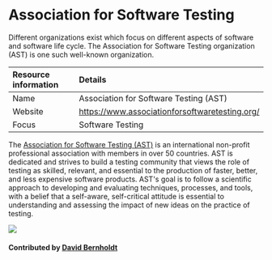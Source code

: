 # Association for Software Testing

Different organizations exist which focus on different aspects of software and software life cycle. The Association for Software Testing organization (AST) is one such well-known organization.

**Resource information** | **Details** 
:--- | :--- 
Name  | Association for Software Testing (AST)
Website  | https://www.associationforsoftwaretesting.org/
Focus | Software Testing


The [Association for Software Testing (AST)](https://www.associationforsoftwaretesting.org/) is an international non-profit professional association with members in over 50 countries. AST is dedicated and strives to build a testing community that views the role of testing as skilled, relevant, and essential to the production of faster, better, and less expensive software products. AST's goal is to follow a scientific approach to developing and evaluating techniques, processes, and tools, with a belief that a self-aware, self-critical attitude is essential to understanding and assessing the impact of new ideas on the practice of testing.

<img src='https://github.com/betterscientificsoftware/images/blob/master/Logo-class-ast_logo.jpg' class='logo' />


<!--  Alt text is not showing up properly on the site.  May not be supported.
![alt text](https://www.associationforsoftwaretesting.org/wp-content/uploads/new_ast_logo_white_204x102.jpg "AST Logo")
-->

#### Contributed by [David Bernholdt](http://github.com/bernhold)

<!---
Publish: yes
Categories: collaboration
Topics: Projects and organizations
Tags: organization
Level: 2
Prerequisites: defaults
Aggregate: none
--->
